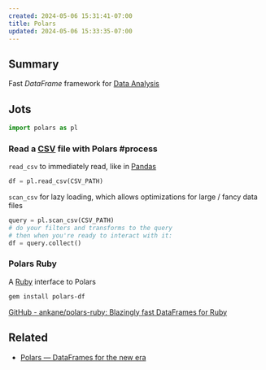 ```yaml
---
created: 2024-05-06 15:31:41-07:00
title: Polars
updated: 2024-05-06 15:33:35-07:00
---
```


## Summary

Fast *DataFrame* framework for [Data Analysis](Data%20Analysis.md)

## Jots

````python
import polars as pl
````

### Read a [CSV](CSV.md) file with Polars #process

`read_csv` to immediately read, like in [Pandas](Pandas.md)

````python
df = pl.read_csv(CSV_PATH)
````

`scan_csv` for lazy loading, which allows optimizations for large / fancy data files

````python
query = pl.scan_csv(CSV_PATH)
# do your filters and transforms to the query
# then when you're ready to interact with it:
df = query.collect()
````

### Polars Ruby

A [Ruby](Ruby.md) interface to Polars

````sh
gem install polars-df
````

[GitHub - ankane/polars-ruby: Blazingly fast DataFrames for Ruby](https://github.com/ankane/polars-ruby)

## Related

* [Polars — DataFrames for the new era](https://pola.rs)